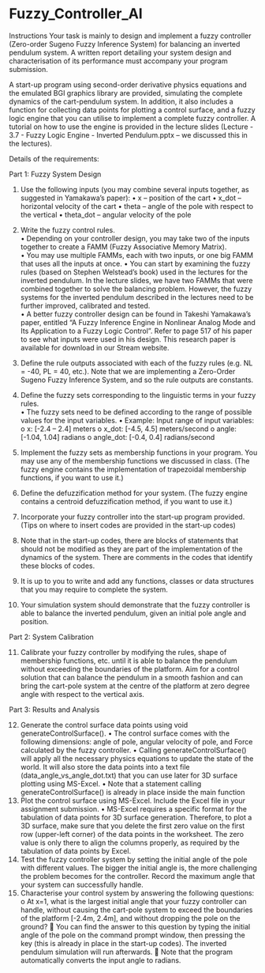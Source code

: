 # Fuzzy_Controller_AI

Instructions
Your task is mainly to design and implement a fuzzy controller (Zero-order Sugeno Fuzzy Inference System) for balancing an inverted pendulum system.  A written report detailing your system design and characterisation of its performance must accompany your program submission.

A start-up program using second-order derivative physics equations and the emulated BGI graphics library are provided, simulating the complete dynamics of the cart-pendulum system.  In addition, it also includes a function for collecting data points for plotting a control surface, and a fuzzy logic engine that you can utilise to implement a complete fuzzy controller.  A tutorial on how to use the engine is provided in the lecture slides (Lecture - 3.7 - Fuzzy Logic Engine - Inverted Pendulum.pptx – we discussed this in the lectures).   

Details of the requirements:

Part 1: Fuzzy System Design 

1.	Use the following inputs (you may combine several inputs together, as suggested in Yamakawa’s paper):
•	x – position of the cart
•	x_dot – horizontal velocity of the cart
•	theta – angle of the pole with respect to the vertical
•	theta_dot – angular velocity of the pole
2.	Write the fuzzy control rules.  
•	Depending on your controller design, you may take two of the inputs together to create a FAMM (Fuzzy Associative Memory Matrix).  
•	You may use multiple FAMMs, each with two inputs, or one big FAMM that uses all the inputs at once.
•	You can start by examining the fuzzy rules (based on Stephen Welstead’s book) used in the lectures for the inverted pendulum.  In the lecture slides, we have two FAMMs that were combined together to solve the balancing problem.  However, the fuzzy systems for the inverted pendulum described in the lectures need to be further improved, calibrated and tested.  
•	A better fuzzy controller design can be found in Takeshi Yamakawa’s paper, entitled “A Fuzzy Inference Engine in Nonlinear Analog Mode and Its Application to a Fuzzy Logic Control”.  Refer to page 517 of his paper to see what inputs were used in his design.  This research paper is available for download in our Stream website.

3.	Define the rule outputs associated with each of the fuzzy rules (e.g. NL = -40, PL = 40, etc.).  Note that we are implementing a Zero-Order Sugeno Fuzzy Inference System, and so the rule outputs are constants.

4.	Define the fuzzy sets corresponding to the linguistic terms in your fuzzy rules.  
•	The fuzzy sets need to be defined according to the range of possible values for the input variables.
•	Example:  Input range of input variables:
o	x:  [-2.4 – 2.4] meters
o	x_dot: [-4.5, 4.5] meters/second
o	angle: [-1.04, 1.04] radians
o	angle_dot: [-0.4, 0.4] radians/second

5.	Implement the fuzzy sets as membership functions in your program.  You may use any of the membership functions we discussed in class. (The fuzzy engine contains the implementation of trapezoidal membership functions, if you want to use it.)
6.	Define the defuzzification method for your system. (The fuzzy engine contains a centroid defuzzification method, if you want to use it.)
7.	Incorporate your fuzzy controller into the start-up program provided.  (Tips on where to insert codes are provided in the start-up codes)
8.	Note that in the start-up codes, there are blocks of statements that should not be modified as they are part of the implementation of the dynamics of the system.  There are comments in the codes that identify these blocks of codes.
9.	It is up to you to write and add any functions, classes or data structures that you may require to complete the system. 
10.	Your simulation system should demonstrate that the fuzzy controller is able to balance the inverted pendulum, given an initial pole angle and position. 

Part 2: System Calibration

11.	Calibrate your fuzzy controller by modifying the rules, shape of membership functions, etc. until it is able to balance the pendulum without exceeding the boundaries of the platform.  Aim for a control solution that can balance the pendulum in a smooth fashion and can bring the cart-pole system at the centre of the platform at zero degree angle with respect to the vertical axis.

Part 3: Results and Analysis

12.	Generate the control surface data points using void generateControlSurface().
•	The control surface comes with the following dimensions: angle of pole, angular velocity of pole, and Force calculated by the fuzzy controller. 
•	Calling generateControlSurface() will apply all the necessary physics equations to update the state of the world.  It will also store the data points into a text file (data_angle_vs_angle_dot.txt) that you can use later for 3D surface plotting using MS-Excel.
•	Note that a statement calling generateControlSurface() is already in place inside the main function
13.	Plot the control surface using MS-Excel.  Include the Excel file in your assignment submission.
•	MS-Excel requires a specific format for the tabulation of data points for 3D surface generation.  Therefore, to plot a 3D surface, make sure that you delete the first zero value on the first row (upper-left corner) of the data points in the worksheet.  The zero value is only there to align the columns properly, as required by the tabulation of data points by Excel.
14.	Test the fuzzy controller system by setting the initial angle of the pole with different values.  The bigger the initial angle is, the more challenging the problem becomes for the controller.  Record the maximum angle that your system can successfully handle.
1.	Characterise your control system by answering the following questions:
o	At x=1, what is the largest initial angle that your fuzzy controller can handle, without causing the cart-pole system to exceed the boundaries of the platform [-2.4m, 2.4m], and without dropping the pole on the ground?
	You can find the answer to this question by typing the initial angle of the pole on the command prompt window, then pressing the <Enter> key (this is already in place in the start-up codes).  The inverted pendulum simulation will run afterwards.
	Note that the program automatically converts the input angle to radians.
  

